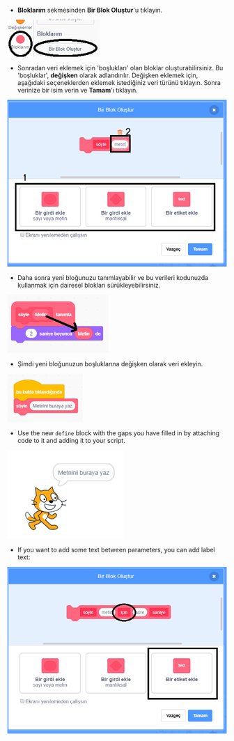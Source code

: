 + **Bloklarım** sekmesinden **Bir Blok Oluştur**'u tıklayın.

![Bloklarım](images/my-blocks-annotated.png)

+ Sonradan veri eklemek için 'boşlukları' olan bloklar oluşturabilirsiniz. Bu 'boşluklar', **değişken** olarak adlandırılır. Değişken eklemek için, aşağıdaki seçeneklerden eklemek istediğiniz veri türünü tıklayın. Sonra verinize bir isim verin ve **Tamam**'ı tıklayın.

![Değişkenlerle yeni bir blok oluşturun](images/parameter-create-annotated.png)

+ Daha sonra yeni bloğunuzu tanımlayabilir ve bu verileri kodunuzda kullanmak için dairesel blokları sürükleyebilirsiniz.

![Değişkenlerle yeni bir blok tanımlayın](images/parameter-define-annotated.png)

+ Şimdi yeni bloğunuzun boşluklarına değişken olarak veri ekleyin.

![Değişkenli yeni bir bloğu kullanın](images/parameter-use.png)

+ Use the new `define` block with the gaps you have filled in by attaching code to it and adding it to your script.

![Test a new block with parameters](images/parameter-test.png)

+ If you want to add some text between parameters, you can add label text:

![Create a new block with parameters](images/parameter-label-text-annotated.png)